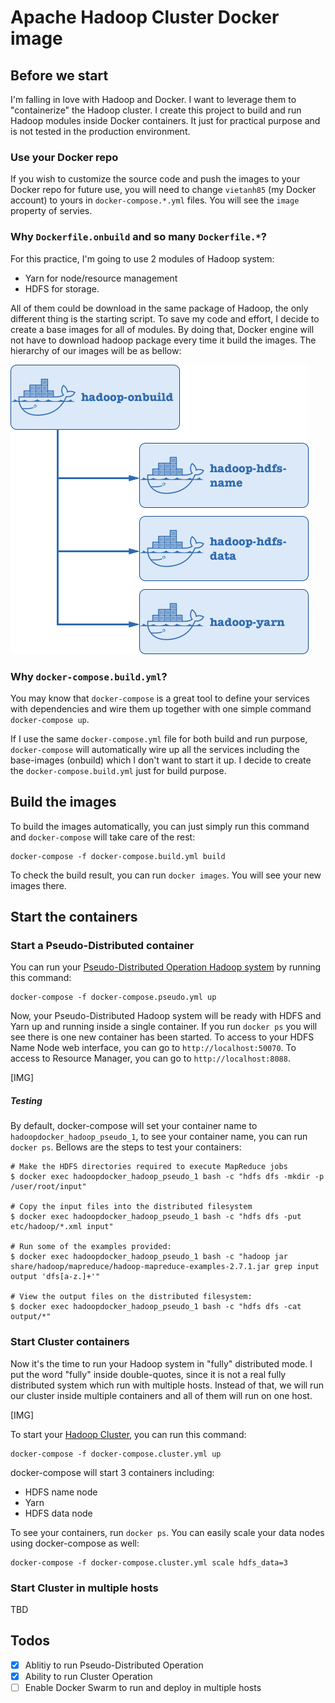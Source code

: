 # Apache Hadoop Cluster Docker image

## Before we start

I'm falling in love with Hadoop and Docker. I want to leverage them to "containerize" the Hadoop cluster. I create this project to build and run Hadoop modules inside Docker containers. It just for practical purpose and is not tested in the production environment.

### Use your Docker repo

If you wish to customize the source code and push the images to your Docker repo for future use, you will need to change `vietanh85` (my Docker account) to yours in `docker-compose.*.yml` files. You will see the `image` property of servies.

### Why `Dockerfile.onbuild` and so many `Dockerfile.*`?

For this practice, I'm going to use 2 modules of Hadoop system: 

- Yarn for node/resource management 
- HDFS for storage. 

All of them could be download in the same package of Hadoop, the only different thing is the starting script. To save my code and effort, I decide to create a base images for all of modules. By doing that, Docker engine will not have to download hadoop package every time it build the images. The hierarchy of our images will be as bellow:

![Docker images hierarchy](/img/docker-images-heirarchy.png?raw=true "Docker images hierarchy")

### Why `docker-compose.build.yml`?

You may know that `docker-compose` is a great tool to define your services with dependencies and wire them up together with one simple command `docker-compose up`.

If I use the same `docker-compose.yml` file for both build and run purpose, `docker-compose` will automatically wire up all the services including the base-images (onbuild) which I don't want to start it up. I decide to create the `docker-compose.build.yml` just for build purpose.

## Build the images

To build the images automatically, you can just simply run this command and `docker-compose` will take care of the rest:

```
docker-compose -f docker-compose.build.yml build
```

To check the build result, you can run `docker images`. You will see your new images there.

## Start the containers

### Start a Pseudo-Distributed container

You can run your [Pseudo-Distributed Operation Hadoop system](http://hadoop.apache.org/docs/current/hadoop-project-dist/hadoop-common/SingleCluster.html#Pseudo-Distributed_Operation) by running this command:

```
docker-compose -f docker-compose.pseudo.yml up
```

Now, your Pseudo-Distributed Hadoop system will be ready with HDFS and Yarn up and running inside a single container. If you run `docker ps` you will see there is one new container has been started. To access to your HDFS Name Node web interface, you can go to `http://localhost:50070`. To access to Resource Manager, you can go to `http://localhost:8088`.

[IMG]

##### Testing
By default, docker-compose will set your container name to `hadoopdocker_hadoop_pseudo_1`, to see your container name, you can run `docker ps`. Bellows are the steps to test your containers:

```
# Make the HDFS directories required to execute MapReduce jobs
$ docker exec hadoopdocker_hadoop_pseudo_1 bash -c "hdfs dfs -mkdir -p /user/root/input"

# Copy the input files into the distributed filesystem
$ docker exec hadoopdocker_hadoop_pseudo_1 bash -c "hdfs dfs -put etc/hadoop/*.xml input"

# Run some of the examples provided:
$ docker exec hadoopdocker_hadoop_pseudo_1 bash -c "hadoop jar share/hadoop/mapreduce/hadoop-mapreduce-examples-2.7.1.jar grep input output 'dfs[a-z.]+'"

# View the output files on the distributed filesystem:
$ docker exec hadoopdocker_hadoop_pseudo_1 bash -c "hdfs dfs -cat output/*"
```

### Start Cluster containers

Now it's the time to run your Hadoop system in "fully" distributed mode. I put the word "fully" inside double-quotes, since it is not a real fully distributed system which run with multiple hosts. Instead of that, we will run our cluster inside multiple containers and all of them will run on one host.

[IMG]

To start your [Hadoop Cluster](http://hadoop.apache.org/docs/current/hadoop-project-dist/hadoop-common/ClusterSetup.html), you can run this command:

```
docker-compose -f docker-compose.cluster.yml up
```

docker-compose will start 3 containers including:
- HDFS name node
- Yarn 
- HDFS data node 

To see your containers, run `docker ps`. You can easily scale your data nodes using docker-compose as well:

```
docker-compose -f docker-compose.cluster.yml scale hdfs_data=3
```

### Start Cluster in multiple hosts

TBD

## Todos
- [x] Ablitiy to run Pseudo-Distributed Operation
- [x] Ability to run Cluster Operation
- [ ] Enable Docker Swarm to run and deploy in multiple hosts
